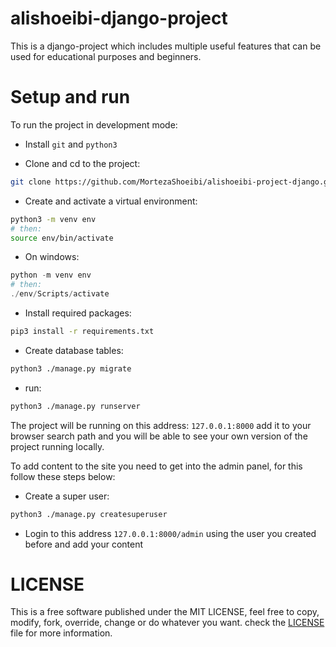 # alishoeibi-django-project

This is a django-project which includes multiple useful features that can be used for educational purposes and beginners.

# Setup and run
To run the project in development mode:

- Install `git` and `python3`

- Clone and cd to the project:
```bash
git clone https://github.com/MortezaShoeibi/alishoeibi-project-django.git && cd alishoeibi-project-django/
```
- Create and activate a virtual environment: 
```bash
python3 -m venv env
# then:
source env/bin/activate
```
- On windows:
```powershell
python -m venv env
# then:
./env/Scripts/activate
```
- Install required packages:
```bash
pip3 install -r requirements.txt
```
- Create database tables:
```bash
python3 ./manage.py migrate
```
- run:
```bash
python3 ./manage.py runserver
```
The project will be running on this address: `127.0.0.1:8000` add it to your browser search path and you will be able to see your own version of the project running locally.

To add content to the site you need to get into the admin panel, for this follow these steps below:
- Create a super user:
```bash
python3 ./manage.py createsuperuser
```
- Login to this address `127.0.0.1:8000/admin` using the user you created before and add your content

# LICENSE

This is a free software published under the MIT LICENSE, feel free to copy, modify, fork, override, change or do whatever you want. check the [LICENSE](./LICENSE) file for more information.
